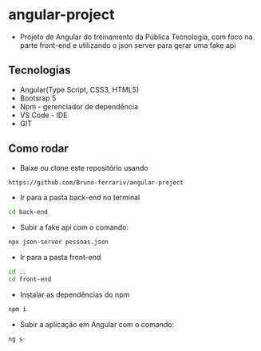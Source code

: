 # angular-project

- Projeto de Angular do treinamento da Pública Tecnologia, com foco na parte front-end e utilizando o json server para gerar uma fake api

## Tecnologias
- Angular(Type Script, CSS3, HTML5)
- Bootsrap 5
- Npm - gerenciador de dependência
- VS Code - IDE
- GIT

## Como rodar

- Baixe ou clone este repositório usando 
```bash
https://github.com/Bruno-ferrariv/angular-project
```
- Ir para a pasta back-end no terminal
```bash
cd back-end
```
- Subir a fake api com o comando:
```bash
npx json-server pessoas.json
```
- Ir para a pasta front-end
```bash
cd ..
cd front-end
```
- Instalar as dependências do npm
```bash
npm i
```
- Subir a aplicação em Angular com o comando:
```bash
ng s
```
